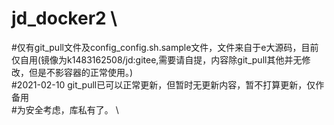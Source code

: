 # jd_docker2 \
#仅有git_pull文件及config_config.sh.sample文件，文件来自于e大源码，目前仅自用(镜像为k1483162508/jd:gitee,需要请自提，内容除git_pull其他并无修改，但是不影容器的正常使用。) \
#2021-02-10 git_pull已可以正常更新，但暂时无更新内容，暂不打算更新，仅作备用 \
#为安全考虑，库私有了。 \
